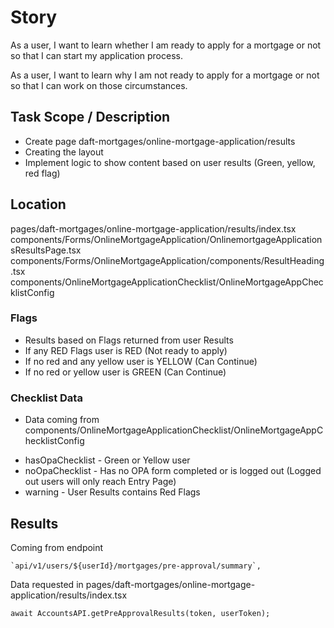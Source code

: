 # Story
As a user, I want to learn whether I am ready to apply for a mortgage or not so that I can start my application process. 

As a user, I want to learn why I am not ready to apply for a mortgage or not so that I can work on those circumstances.

## Task Scope / Description
* Create page daft-mortgages/online-mortgage-application/results
* Creating the layout
* Implement logic to show content based on user results (Green, yellow, red flag)

## Location
pages/daft-mortgages/online-mortgage-application/results/index.tsx
components/Forms/OnlineMortgageApplication/OnlinemortgageApplicationsResultsPage.tsx
components/Forms/OnlineMortgageApplication/components/ResultHeading.tsx
components/OnlineMortgageApplicationChecklist/OnlineMortgageAppChecklistConfig

### Flags
* Results based on Flags returned from user Results
* If any RED Flags user is RED (Not ready to apply)
* If no red and any yellow user is YELLOW (Can Continue)
* If no red or yellow user is GREEN (Can Continue)

### Checklist Data
- Data coming from components/OnlineMortgageApplicationChecklist/OnlineMortgageAppChecklistConfig
* hasOpaChecklist - Green or Yellow user
* noOpaChecklist - Has no OPA form completed or is logged out (Logged out users will only reach Entry Page)
* warning - User Results contains Red Flags

## Results
Coming from endpoint 
```tsx
`api/v1/users/${userId}/mortgages/pre-approval/summary`,

```

Data requested in pages/daft-mortgages/online-mortgage-application/results/index.tsx
```tsx
await AccountsAPI.getPreApprovalResults(token, userToken);

```











